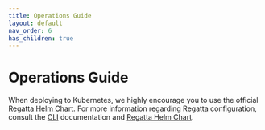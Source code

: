 ```yaml
---
title: Operations Guide
layout: default
nav_order: 6
has_children: true
---
```


# Operations Guide

When deploying to Kubernetes, we highly encourage you to use the
official [Regatta Helm Chart](https://github.com/jamf/regatta-helm).
For more information regarding Regatta configuration, consult the
[CLI](cli) documentation and [Regatta Helm Chart](https://github.com/jamf/regatta-helm).
